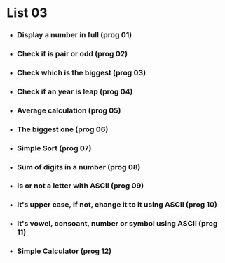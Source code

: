 # List 03

- ### Display a number in full (prog 01)
- ### Check if is pair or odd (prog 02)
- ### Check which is the biggest (prog 03)
- ### Check if an year is leap (prog 04)
- ### Average calculation (prog 05)
- ### The biggest one (prog 06)
- ### Simple Sort (prog 07)
- ### Sum of digits in a number (prog 08)
- ### Is or not a letter with ASCII (prog 09)
- ### It's upper case, if not, change it to it using ASCII (prog 10)
- ### It's vowel, consoant, number or symbol using ASCII (prog 11)
- ### Simple Calculator (prog 12)

